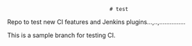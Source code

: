                                      # test
Repo to test new CI features and Jenkins plugins...,..,...............

This is a sample branch for testing CI. 
